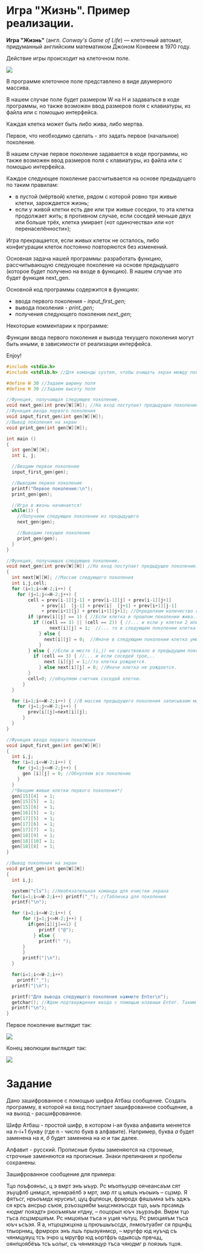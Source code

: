 # Игра "Жизнь". Пример реализации.



**Игра  "Жизнь"** (англ. *Conway's Game of Life*) — клеточный автомат, придуманный английским математиком Джоном Конвеем в 1970 году.

Действие игры происходит на клеточном поле.

![](https://media.giphy.com/media/yxIZRnUVv5HtC/giphy.gif)

В программе клеточное поле представлено в виде двумерного массива.

В нашем случае поле будет размером W на H и задаваться в коде программы, но также возможен ввод размеров поля с клавиатуры, из файла или с помощью интерфейса.

Каждая клетка может быть либо жива, либо мертва.

Первое, что необходимо сделать - это задать первое (начальное) поколение.

В нашем случае первое поколение задавается в коде программы, но также возможен ввод размеров поля с клавиатуры, из файла или с помощью интерфейса.

Каждое следующее поколение рассчитывается на основе предыдущего по таким правилам:
- в пустой (мёртвой) клетке, рядом с которой ровно три живые клетки, зарождается жизнь;
- если у живой клетки есть две или три живые соседки, то эта клетка продолжает жить; в противном случае, если соседей меньше двух или больше трёх, клетка умирает («от одиночества» или «от перенаселённости»);

Игра прекращается, если живых клеток не осталось, либо конфигурации клеток постоянно повторяются без изменений.

Основная задача нашей программы: разработать функцию, рассчитывающую следующее поколение на основе предыдущего (которое будет получено на входе в функцию). В нашем случае это будет функция next_gen.

Основной код программы содержится в функциях:
- ввода первого поколения - *input_first_gen*;
- вывода поколения - *print_gen*;
- получения следующего поколения *next_gen*;

Некоторые комментарии к программе:

Функции ввода первого поколения и вывода текущего поколения могут быть иными, в зависимости от реализации интерфейса.

Enjoy!

```C
#include <stdio.h>
#include <stdlib.h> //Для команды system, чтобы очищать экран между поколениями (хотя бы попытаться).

#define W 30 //Задаем ширину поля
#define H 30 //Задаем высоту поля

//Функция, получающая следующее поколение.
void next_gen(int prev[W][H]); //На вход поступает предыдущее поколение.
//Функция ввода первого поколения
void input_first_gen(int gen[W][H]);
//Вывод поколения на экран
void print_gen(int gen[W][H]);

int main ()
{
  int gen[W][H];
  int i, j;

  //Вводим первое поколение
  input_first_gen(gen);

  //Выводим первое поколение
  printf("Первое поколение:\n");
  print_gen(gen);

  //Игра в жизнь начинается!
  while(1) {
    //Получаем следующее поколение из предыдущего
    next_gen(gen);

    //Выводим текущее поколение
    print_gen(gen);
  }
}

//Функция, получающая следующее поколение.
void next_gen(int prev[W][H]) //На вход поступает предыдущее поколение.
{
  int next[W][H]; //Массив следующего поколения
  int i,j,cell;
  for (i=1;i<=W-2;i++) {
    for (j=1;j<=H-2;j++) {
	    cell = prev[i-1][j-1] + prev[i-1][j] + prev[i-1][j+1]
	         + prev[i]  [j-1] + prev[i]  [j+1] + prev[i+1][j-1]
	         + prev[i+1][j] + prev[i+1][j+1]; //Определяем количество соседей у клетки с координатами (i,j) в предыдущем поколении
	    if (prev[i][j] == 1) { //Если клетка в прошлом поколении жива...
	      if ((cell == 3) || (cell == 2)) { //... и если у клетки 2 или 3 соседа,..
		 	    next[i][j] = 1;  //... то в следующем поколении клетка выживает.
		    } else {
		      next[i][j] = 0;  //Иначе в следующем поколении клетка умирает. :(		  
		    }
	    } else { //Если в месте (i,j) не существовало в предыдущем поколении...
	      if (cell == 3) { //... и если соседей трое,..	      
	   		  next [i][j] = 1;//то клетка рождается.
		    } else next[i][j] = 0; //Иначе клетка не рождается.
	    }
	    cell=0; //обнуляем счетчик соседей клетки.
	  }
  }

  for (i=1;i<=W-2;i++) { //В массив предыдущего поколения записываем массив следующего поколения.
    for (j=1;j<=H-2;j++) {
	    prev[i][j]=next[i][j];
	  }
  }
}

//Функция ввода первого поколения
void input_first_gen(int gen[W][H])
{
  int i,j;
  for (i=1;i<=W-2;i++) {
    for (j=1;j<=H-2;j++) {
      gen [i][j] = 0; //Обнуляем все поколение
    }
  }
  /*Вводим живые клетки первого поколения*/
  gen[15][4]  = 1;
  gen[15][5]  = 1;
  gen[15][6]  = 1;
  gen[16][5]  = 1;
  gen[17][5]  = 1;
  gen[17][6]  = 1;
  gen[17][7]  = 1;
  gen[18][9]  = 1;
  gen[18][10] = 1;
  gen[18][8]  = 1;
}

//Вывод поколения на экран
void print_gen(int gen[W][H])
{
  int i,j;

  system("cls"); //Необязательная команда для очистки экрана
  for(i=1;i<=W-2;i++) printf("_"); //Табличка для поколения
  printf("\n");

  for (i=1;i<=W-2;i++) {
	  for (j=1;j<=H-2;j++) {
	    if(gen[i][j]==1) {
		    printf ("@");
		  } else {
		    printf(" ");
      }
	  }
	  printf("|\n");
  }

  for(i=1;i<=W-2;i++)
    printf("_");
  printf("|\n");

  printf("Для вывода следующего поколения нажмите Enter\n");
  getchar(); //Ждем подтверждения ввода с помощью клавиши Enter. Таким образом реализована пауза в выводе между поколениями.
  printf("\n");
}
```

Первое поколение выглядит так:

![](Pictures/begin.jpg)

Конец эволюции выглядит так:

![](Pictures/end.jpg)  

# Задание

Дано зашифрованное с помощью шифра Атбаш сообщение. Создать программу, в которой на вход поступает зашифрованное сообщение, а на выход - расшифрованное.

Шифр Атбаш - простой шифр, в котором i-ая буква алфавита меняется на n-i+1 букву (где n - число букв в алфавите). Например, буква *а* будет заменена на *я*, *б* будет заменена на *ю* и так далее.

Алфавит - русский. Прописные буквы заменяются на строчные, строчные заменяются на прописные. Знаки препинания и пробелы сохранены.

Зашифрованное сообщение для примера:

Тцо поъфоянъс, ц э вмрт энъ ыъур. Рс мъопъуцэр оячеансаъм сят эъуцфлб цнмцсл, нрнмраёлб э мрт, змр лт ц ыяшъ нъоыиъ – сцзмр. Я фятъсг, нрьоъмдх нрусиът, цуц фцпяоцн, фрмродх фяшъмна ъёъ эджъ ся крсъ ансрьр съюя, рзъозцэябм ъыцснмэъссдх тцо, ьыъ прсамцъ «юдмг пояэдт» рюоъмяъм нтдну, – поцорыл юъч зъурэъфя. Вмрм тцо тъса лсцзмршяъм. Рс нмцояъм тъса н уция чътуц. Рс рмоцияъм тъса юъч ьсъэя. Я а, нтцоцэжцхна ц прюъшыъссдх, лнмоътуабнг ся прцнфц тлыорнмц, фрмрорх энъ лшъ прыэуянмср, – мругфр юд нуъчд съ чянмцуяуц тсъ эчро ц мругфр юд ьортфръ одыясцъ првчцц, оянпцоябёъъ тсъ ьолыг, съ чянмяэцур тъса чяюдмг р пояэыъ тцоя.
